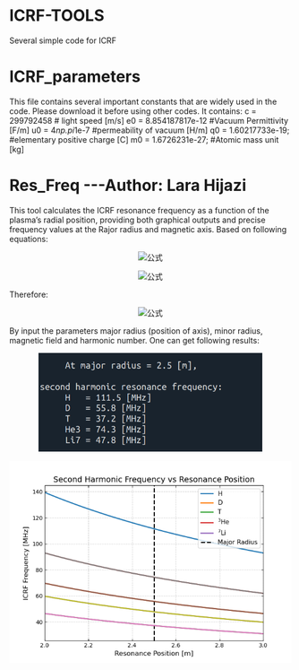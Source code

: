 # ICRF-TOOLS
Several simple code for ICRF
# ICRF_parameters
This file contains several important constants that are widely used in the code. Please download it before using other codes. It contains:
c = 299792458           # light speed [m/s]
e0 = 8.854187817e-12    #Vacuum Permittivity [F/m]
u0 = 4*np.pi*1e-7       #permeability of vacuum [H/m]
q0 = 1.60217733e-19;    #elementary positive charge [C]
m0 = 1.6726231e-27;     #Atomic mass unit [kg]
# Res_Freq ---Author: Lara Hijazi
This tool calculates the ICRF resonance frequency as a function of the plasma’s radial position, providing both graphical outputs and precise frequency values at the Rajor radius and magnetic axis. Based on following equations:
<p align="center">
  <img src="https://latex.codecogs.com/png.latex?B(R)%20=%20\frac{B_0*R_0}{R}" alt="公式">
</p>
<p align="center">
  <img src="https://latex.codecogs.com/png.latex?\omega_i%20=%202\pi*f%20=%20\frac{ZqB}{Am_p}" alt="公式">
</p>
Therefore:
<p align="center">
  <img src="https://latex.codecogs.com/png.latex?f%20=%20\frac{1}{2\pi}\frac{Zq*B_0R_0}{Am_p}\frac{1}{R}" alt="公式">
</p>
By input the parameters major radius (position of axis), minor radius, magnetic field and harmonic number. One can get following results:
<p align="center">
<img src="images/Res_Freq_ex1.png" alt="示例图片" width="400">
</p>
<p align="center">
<img src="images/Res_Freq_ex2.png" alt="示例图片" width="600">
</p>
